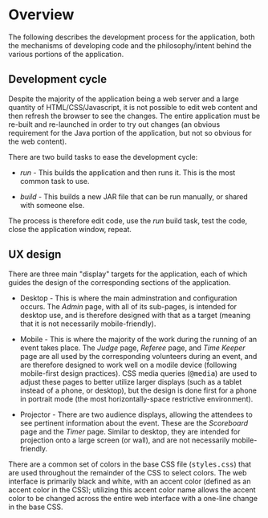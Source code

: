 # Overview

The following describes the development process for the application, both the
mechanisms of developing code and the philosophy/intent behind the various
portions of the application.

## Development cycle

Despite the majority of the application being a web server and a large quantity
of HTML/CSS/Javascript, it is not possible to edit web content and then refresh
the browser to see the changes.  The entire application must be re-built and
re-launched in order to try out changes (an obvious requirement for the Java
portion of the application, but not so obvious for the web content).

There are two build tasks to ease the development cycle:

- _run_ - This builds the application and then runs it.  This is the most
  common task to use.

- _build_ - This builds a new JAR file that can be run manually, or shared with
  someone else.

The process is therefore edit code, use the _run_ build task, test the code,
close the application window, repeat.

## UX design

There are three main "display" targets for the application, each of which
guides the design of the corresponding sections of the application.

- Desktop - This is where the main adminstration and configuration occurs.  The
  _Admin_ page, with all of its sub-pages, is intended for desktop use, and is
  therefore designed with that as a target (meaning that it is not necessarily
  mobile-friendly).

- Mobile - This is where the majority of the work during the running of an
  event takes place.  The _Judge_ page, _Referee_ page, and _Time Keeper_ page
  are all used by the corresponding volunteers during an event, and are
  therefore designed to work well on a modile device (following mobile-first
  design practices).  CSS media queries (<tt>@media</tt>) are used to adjust
  these pages to better utilize larger displays (such as a tablet instead of a
  phone, or desktop), but the design is done first for a phone in portrait mode
  (the most horizontally-space restrictive environment).

- Projector - There are two audience displays, allowing the attendees to see
  pertinent information about the event.  These are the _Scoreboard_ page and
  the _Timer_ page.  Similar to desktop, they are intended for projection onto
  a large screen (or wall), and are not necessarily mobile-friendly.

There are a common set of colors in the base CSS file (<tt>styles.css</tt>)
that are used throughout the remainder of the CSS to select colors.  The web
interface is primarily black and white, with an accent color (defined as an
accent color in the CSS); utilizing this accent color name allows the accent
color to be changed across the entire web interface with a one-line change in
the base CSS.